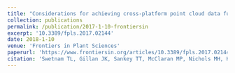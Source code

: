 ```yaml
---
title: "Considerations for achieving cross-platform point cloud data fusion across different dryland ecosystem structural states."
collection: publications
permalink: /publication/2017-1-10-frontiersin
excerpt: '10.3389/fpls.2017.02144'
date: 2018-1-10
venue: 'Frontiers in Plant Sciences'
paperurl: 'https://www.frontiersin.org/articles/10.3389/fpls.2017.02144/full'
citation: 'Swetnam TL, Gillan JK, Sankey TT, McClaran MP, Nichols MH, Heilman P and McVay J (2018) Considerations for Achieving Cross-Platform Point Cloud Data Fusion across Different Dryland Ecosystem Structural States. Front. Plant Sci. 8:2144.doi: 10.3389/fpls.2017.02144'
---
```

